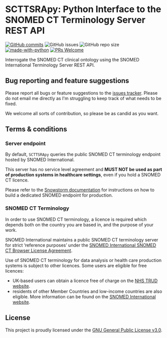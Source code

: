# SCTTSRApy: Python Interface to the SNOMED CT Terminology Server REST API

[![GitHub commits](https://badgen.net/github/commits/AberystwythSystemsBiology/SCTTSRApy/main)](https://GitHub.com/AberystwythSystemsBiology/SCTTSRApy/main/commit/)
![GitHub issues](https://img.shields.io/github/issues/AberystwythSystemsBiology/SCTTSRApy)
![GitHub repo size](https://img.shields.io/github/repo-size/AberystwythSystemsBiology/SCTTSRApy)
[![made-with-python](https://img.shields.io/badge/Made%20with-Python-1f425f.svg)](https://www.python.org/)
[![PRs Welcome](https://img.shields.io/badge/PRs-welcome-brightgreen.svg?style=flat-square)](http://makeapullrequest.com)

Interrogate the SNOMED CT clinical ontology using the SNOMED International Terminology Server REST API.

## Bug reporting and feature suggestions

Please report all bugs or feature suggestions to the [issues tracker](https://www.github.com/AberystwythSystemsBiology/SCTTSRApy/issues). Please do not email me directly as I'm struggling to keep track of what needs to be fixed.

We welcome all sorts of contribution, so please be as candid as you want.

## Terms & conditions

### Server endpoint

By default, `SCTTSRApy` queries the public SNOMED CT terminology endpoint hosted by SNOMED International.

This server has no service level agreement and **MUST NOT be used as part of production systems in healthcare settings**, even if you hold a SNOMED CT licence.

Please refer to the [Snowstorm documentation](https://github.com/IHTSDO/snowstorm/blob/master/docs/getting-started.md) for instructions on how to build a dedicated SNOMED endpoint for production.

### SNOMED CT Terminology

In order to use SNOMED CT terminology, a licence is required which depends both on the country you are based in, and the purpose of your work.

SNOMED International maintains a public SNOMED CT terminology server for strict ‘reference purposes’ under the [SNOMED International SNOMED CT Browser License Agreement](https://browser.ihtsdotools.org/).

Use of SNOMED CT terminology for data analysis or health care production systems is subject to other licences. Some users are eligible for free licences:

- UK-based users can obtain a licence free of charge on the [NHS TRUD website](https://isd.digital.nhs.uk/trud/users/guest/filters/0/home).
- residents of other Member Countries and low-income countries are also eligible. More information can be found on the [SNOMED International website](https://www.snomed.org/snomed-ct/get-snomed).

## License

This project is proudly licensed under the [GNU General Public License v3.0](https://raw.githubusercontent.com/AberystwythSystemsBiology/SCTTSRApy/main/LICENSE).